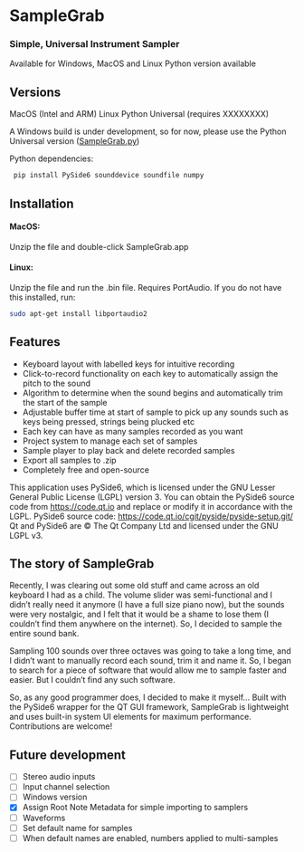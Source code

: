 # SampleGrab
### Simple, Universal Instrument Sampler
Available for Windows, MacOS and Linux
Python version available

## Versions
MacOS (Intel and ARM)
Linux
Python Universal (requires XXXXXXXX)

A Windows build is under development, so for now, please use the Python Universal version ([SampleGrab.py](https://github.com/TheWilliamGeorge/SampleGrab/blob/main/SampleGrab.py))

Python dependencies:
```bash
 pip install PySide6 sounddevice soundfile numpy
```

## Installation
#### MacOS: 
Unzip the file and double-click SampleGrab.app
#### Linux:
Unzip the file and run the .bin file. Requires PortAudio. If you do not have this installed, run: 
```bash
sudo apt-get install libportaudio2
```


## Features
- Keyboard layout with labelled keys for intuitive recording
- Click-to-record functionality on each key to automatically assign the pitch to the sound
- Algorithm to determine when the sound begins and automatically trim the start of the sample 
- Adjustable buffer time at start of sample to pick up any sounds such as keys being pressed, strings being plucked etc 
- Each key can have as many samples recorded as you want 
- Project system to manage each set of samples 
- Sample player to play back and delete recorded samples 
- Export all samples to .zip 
- Completely free and open-source

This application uses PySide6, which is licensed under the GNU Lesser General Public License (LGPL) version 3.
You can obtain the PySide6 source code from https://code.qt.io and replace or modify it in accordance with the LGPL.
PySide6 source code: https://code.qt.io/cgit/pyside/pyside-setup.git/
Qt and PySide6 are © The Qt Company Ltd and licensed under the GNU LGPL v3.

## The story of SampleGrab
Recently, I was clearing out some old stuff and came across an old keyboard I had as a child. The volume slider was semi-functional and I didn’t really need it anymore (I have a full size piano now), but the sounds were very nostalgic, and I felt that it would be a shame to lose them (I couldn’t find them anywhere on the internet). So, I decided to sample the entire sound bank. 

Sampling 100 sounds over three octaves was going to take a long time, and I didn’t want to manually record each sound, trim it and name it. So, I began to search for a piece of software that would allow me to sample faster and easier. But I couldn’t find any such software. 

So, as any good programmer does, I decided to make it myself…
Built with the PySide6 wrapper for the QT GUI framework, SampleGrab is lightweight and uses built-in system UI elements for maximum performance. Contributions are welcome! 


## Future development
- [ ] Stereo audio inputs
- [ ] Input channel selection
- [ ] Windows version
- [x] Assign Root Note Metadata for simple importing to samplers
- [ ] Waveforms
- [ ] Set default name for samples
- [ ] When default names are enabled, numbers applied to multi-samples
